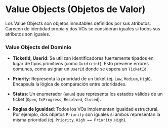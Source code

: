 # Value Objects (Objetos de Valor)

Los Value Objects son objetos inmutables definidos por sus atributos. Carecen de identidad propia y dos VOs se consideran iguales si todos sus atributos son iguales.

### Value Objects del Dominio

- **TicketId, UserId**: Se utilizan identificadores fuertemente tipados en lugar de tipos primitivos (como `Guid` o `int`). Esto previene errores comunes, como asignar un `UserId` donde se espera un `TicketId`.

- **Priority**: Representa la prioridad de un ticket (ej. `Low`, `Medium`, `High`). Encapsula la lógica de comparación entre prioridades.

- **Status**: Un enumerador (`enum`) que representa los estados válidos de un ticket (`Open`, `InProgress`, `Resolved`, `Closed`).

- **Reglas de Igualdad**: Todos los VOs implementan igualdad estructural. Por ejemplo, dos objetos `Priority` son iguales si ambos representan la misma prioridad (ej. `Priority.High == Priority.High`).

